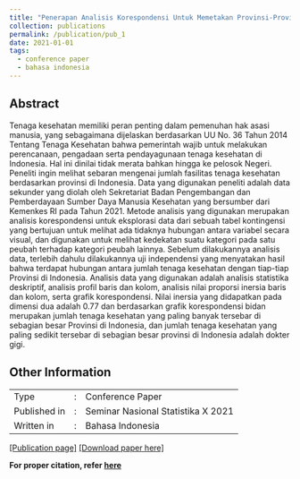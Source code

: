 ```yaml
---
title: "Penerapan Analisis Korespondensi Untuk Memetakan Provinsi-Provinsi di Indonesia Berdasarkan Jumlah Tenaga Kesehatan"
collection: publications
permalink: /publication/pub_1
date: 2021-01-01
tags:
  - conference paper
  - bahasa indonesia
---
```

## Abstract
Tenaga kesehatan memiliki peran penting dalam pemenuhan hak asasi manusia, yang sebagaimana dijelaskan berdasarkan UU No. 36 Tahun 2014 Tentang Tenaga Kesehatan bahwa pemerintah wajib untuk melakukan perencanaan, pengadaan serta pendayagunaan tenaga kesehatan di Indonesia. Hal ini dinilai tidak merata bahkan hingga ke pelosok Negeri. Peneliti ingin melihat sebaran mengenai jumlah fasilitas tenaga kesehatan berdasarkan provinsi di Indonesia. Data yang digunakan peneliti adalah data sekunder yang diolah oleh Sekretariat Badan Pengembangan dan Pemberdayaan Sumber Daya Manusia Kesehatan yang bersumber dari Kemenkes RI pada Tahun 2021. Metode analisis yang digunakan merupakan analisis korespondensi untuk eksplorasi data dari sebuah tabel kontingensi yang bertujuan untuk melihat ada tidaknya hubungan antara variabel secara visual, dan digunakan untuk melihat kedekatan suatu kategori pada satu peubah terhadap kategori peubah lainnya. Sebelum dilakukannya analisis data, terlebih dahulu dilakukannya uji independensi yang menyatakan hasil bahwa terdapat hubungan antara jumlah tenaga kesehatan dengan tiap-tiap Provinsi di Indonesia. Analisis data yang digunakan adalah analisis statistika deskriptif, analisis profil baris dan kolom, analisis nilai proporsi inersia baris dan kolom, serta grafik korespondensi. Nilai inersia yang didapatkan pada dimensi dua adalah 0.77 dan berdasarkan grafik korespondensi bidan merupakan jumlah tenaga kesehatan yang paling banyak tersebar di sebagian besar Provinsi di Indonesia, dan jumlah tenaga kesehatan yang paling sedikit tersebar di sebagian besar provinsi di Indonesia adalah dokter gigi.
<br>

## Other Information
<table>
  <tr>
    <td>Type</td>
    <td>:</td>
    <td>Conference Paper</td>
  </tr>
  <tr>
    <td>Published in</td>
    <td>:</td>
    <td>Seminar Nasional Statistika X 2021</td>
  </tr>
  <tr>
    <td>Written in</td>
    <td>:</td>
    <td>Bahasa Indonesia</td>
  </tr>
</table>

[[Publication page]](https://prosiding.statistics.unpad.ac.id/?journal=prosidingsns&page=article&op=view&path%5B%5D=74)
[[Download paper here]](https://www.researchgate.net/profile/Puspa-Rahmah/publication/360334061_Penerapan_Analisis_Korespondensi_Untuk_Memetakan_Provinsi-Provinsi_di_Indonesia_Berdasarkan_Jumlah_Tenaga_Kesehatan/links/6270a782b1ad9f66c89c3463/Penerapan-Analisis-Korespondensi-Untuk-Memetakan-Provinsi-Provinsi-di-Indonesia-Berdasarkan-Jumlah-Tenaga-Kesehatan.pdf)



**For proper citation, refer [here](https://scholar.google.com/scholar?hl=en&as_sdt=0%2C5&q=Penerapan+Analisis+Korespondensi+Untuk+Memetakan+Provinsi-Provinsi+di+Indonesia+Berdasarkan+Jumlah+Tenaga+Kesehatan&btnG=#d=gs_cit&t=1692516230052&u=%2Fscholar%3Fq%3Dinfo%3AOXtdUsBp2PAJ%3Ascholar.google.com%2F%26output%3Dcite%26scirp%3D0%26hl%3Did)**
